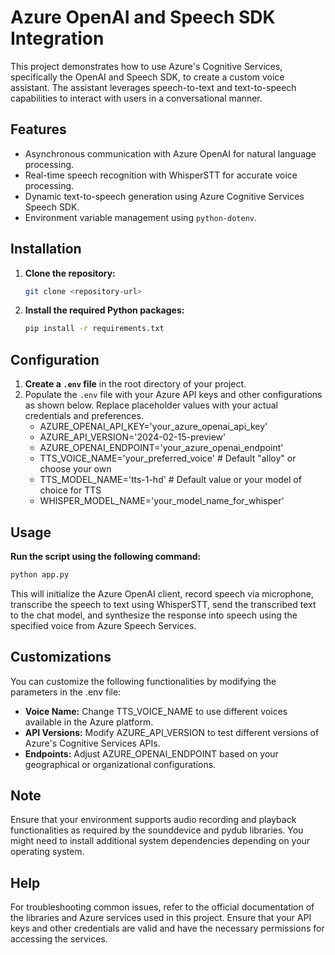 # Azure OpenAI and Speech SDK Integration

This project demonstrates how to use Azure's Cognitive Services, specifically the OpenAI and Speech SDK, to create a custom voice assistant. The assistant leverages speech-to-text and text-to-speech capabilities to interact with users in a conversational manner.

## Features

- Asynchronous communication with Azure OpenAI for natural language processing.
- Real-time speech recognition with WhisperSTT for accurate voice processing.
- Dynamic text-to-speech generation using Azure Cognitive Services Speech SDK.
- Environment variable management using `python-dotenv`.

## Installation

1. **Clone the repository:**
    ```bash
    git clone <repository-url>
    ```

2. **Install the required Python packages:**
    ```bash
    pip install -r requirements.txt
    ```

## Configuration

1. **Create a `.env` file** in the root directory of your project.
2. Populate the `.env` file with your Azure API keys and other configurations as shown below. Replace placeholder values with your actual credentials and preferences.
   - AZURE_OPENAI_API_KEY='your_azure_openai_api_key'
   - AZURE_API_VERSION='2024-02-15-preview' 
   - AZURE_OPENAI_ENDPOINT='your_azure_openai_endpoint'
   - TTS_VOICE_NAME='your_preferred_voice'  # Default "alloy" or choose your own
   - TTS_MODEL_NAME='tts-1-hd'  # Default value or your model of choice for TTS
   - WHISPER_MODEL_NAME='your_model_name_for_whisper'


## Usage

**Run the script using the following command:**

```bash
python app.py
```
This will initialize the Azure OpenAI client, record speech via microphone, transcribe the speech to text using WhisperSTT, send the transcribed text to the chat model, and synthesize the response into speech using the specified voice from Azure Speech Services.

## Customizations
You can customize the following functionalities by modifying the parameters in the .env file:

- **Voice Name:** Change TTS_VOICE_NAME to use different voices available in the Azure platform.
- **API Versions:** Modify AZURE_API_VERSION to test different versions of Azure's Cognitive Services APIs.
- **Endpoints:** Adjust AZURE_OPENAI_ENDPOINT based on your geographical or organizational configurations.

## Note
Ensure that your environment supports audio recording and playback functionalities as required by the sounddevice and pydub libraries. You might need to install additional system dependencies depending on your operating system.

## Help
For troubleshooting common issues, refer to the official documentation of the libraries and Azure services used in this project. Ensure that your API keys and other credentials are valid and have the necessary permissions for accessing the services.